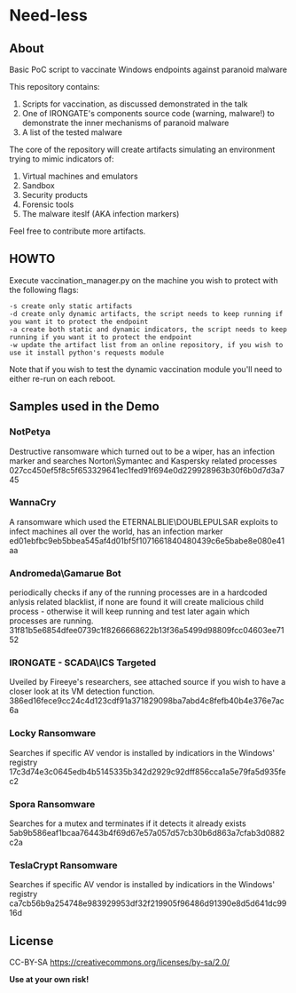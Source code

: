 # Need-less

## About

Basic PoC script to vaccinate Windows endpoints against paranoid malware

This repository contains:
1. Scripts for vaccination, as discussed demonstrated in the talk
2. One of IRONGATE's components source code (warning, malware!) to demonstrate the inner mechanisms of paranoid malware
3. A list of the tested malware

The core of the repository will create artifacts simulating an environment trying to mimic indicators of:
1. Virtual machines and emulators
2. Sandbox
3. Security products
4. Forensic tools
5. The malware iteslf (AKA infection markers)

Feel free to contribute more artifacts.


## HOWTO
Execute vaccination_manager.py on the machine you wish to protect with the following flags:

```
-s create only static artifacts
-d create only dynamic artifacts, the script needs to keep running if you want it to protect the endpoint
-a create both static and dynamic indicators, the script needs to keep running if you want it to protect the endpoint
-w update the artifact list from an online repository, if you wish to use it install python's requests module
```
Note that if you wish to test the dynamic vaccination module you'll need to either re-run on each reboot.


## Samples used in the Demo
 
### NotPetya
Destructive ransomware which turned out to be a wiper, has an infection marker and searches Norton\Symantec and Kaspersky related processes
027cc450ef5f8c5f653329641ec1fed91f694e0d229928963b30f6b0d7d3a745

### WannaCry
A ransomware which used the ETERNALBLIE\DOUBLEPULSAR exploits to infect machines all over the world, has an infection marker
ed01ebfbc9eb5bbea545af4d01bf5f1071661840480439c6e5babe8e080e41aa
 
### Andromeda\Gamarue Bot
periodically checks if any of the running processes are in a hardcoded anlysis related blacklist, if none are found it will create malicious child process - otherwise it will keep running and test later again which processes are running.
31f81b5e6854dfee0739c1f8266668622b13f36a5499d98809fcc04603ee7152

### IRONGATE - SCADA\ICS Targeted
Uveiled by Fireeye's researchers, see attached source if you wish to have a closer look at its VM detection function.
386ed16fece9cc24c4d123cdf91a371829098ba7abd4c8fefb40b4e376e7ac6a

### Locky Ransomware
Searches if specific AV vendor is installed by indicatiors in the Windows' registry
17c3d74e3c0645edb4b5145335b342d2929c92dff856cca1a5e79fa5d935fec2

### Spora Ransomware
Searches for a mutex and terminates if it detects it already exists
5ab9b586eaf1bcaa76443b4f69d67e57a057d57cb30b6d863a7cfab3d0882c2a

### TeslaCrypt Ransomware
Searches if specific AV vendor is installed by indicatiors in the Windows' registry
ca7cb56b9a254748e983929953df32f219905f96486d91390e8d5d641dc9916d


## License
CC-BY-SA
https://creativecommons.org/licenses/by-sa/2.0/

**Use at your own risk!** 
